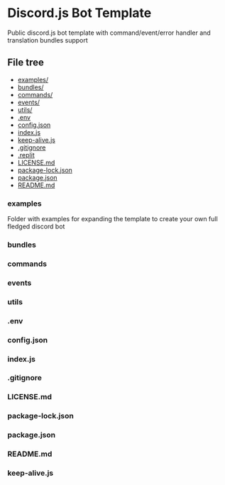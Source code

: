 # Discord.js Bot Template

Public discord.js bot template with command/event/error handler and translation bundles support

## File tree

- [examples/](/README.md#examples)
- [bundles/](/README.md#bundles)
- [commands/](/README.md#commands)
- [events/](/README.md#events)
- [utils/](/README.md#utils)
- [.env](/README.md#.env)
- [config.json](/README.md#config.json)
- [index.js](/README.md#index.js)
- [keep-alive.js](/README.md#keep-alive.js)
- [.gitignore](/README.md#.gitignore)
- [.replit](/README.md#.replit)
- [LICENSE.md](/README.md#LICENSE.md)
- [package-lock.json](/README.md#package-lock.json)
- [package.json](/README.md#package.json)
- [README.md](/README.md#README.md)

### examples
Folder with examples for expanding the template to create your own full fledged discord bot

### bundles

### commands

### events

### utils

### .env

### config.json

### index.js

### .gitignore

### LICENSE.md

### package-lock.json

### package.json

### README.md

### keep-alive.js